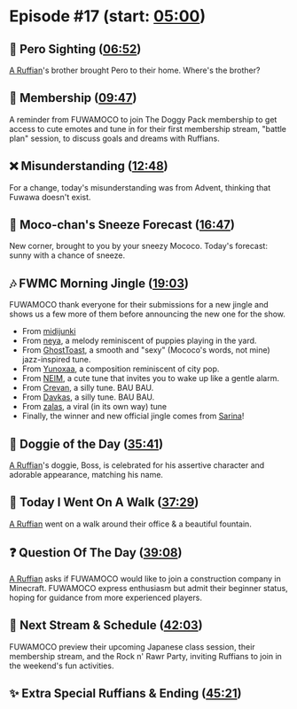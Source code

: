 # Episode #17 (start: [05:00](https://youtu.be/HRSKx7qshyQ?t=05m00s))

## 👀 Pero Sighting ([06:52](https://youtu.be/HRSKx7qshyQ?t=06m52s))

[A Ruffian](twitter_link)'s brother brought Pero to their home. Where's the brother?

## 🪪 Membership ([09:47](https://youtu.be/HRSKx7qshyQ?t=09m47s))

A reminder from FUWAMOCO to join The Doggy Pack membership to get access to cute emotes and tune in for their first membership stream, "battle plan" session, to discuss goals and dreams with Ruffians.

## ❌ Misunderstanding ([12:48](https://youtu.be/HRSKx7qshyQ?t=12m48s))

For a change, today's misunderstanding was from Advent, thinking that Fuwawa doesn't exist.

## 🤧 Moco-chan's Sneeze Forecast ([16:47](https://youtu.be/HRSKx7qshyQ?t=16m47s))

New corner, brought to you by your sneezy Mococo. Today's forecast: sunny with a chance of sneeze.

## 🎶 FWMC Morning Jingle ([19:03](https://youtu.be/HRSKx7qshyQ?t=19m03s))

FUWAMOCO thank everyone for their submissions for a new jingle and shows us a few more of them before announcing the new one for the show.

* From [midijunki](https://twitter.com/midi_junki/status/1695190560741441592)
* From [neya](https://twitter.com/bullcaniro/status/1698217614215115117), a melody reminiscent of puppies playing in the yard.
* From [GhostToast](https://twitter.com/GhostToast2500/status/1698581289056493734), a smooth and "sexy" (Mococo's words, not mine) jazz-inspired tune.
* From [Yunoxaa](https://twitter.com/Yunoxaa/status/1698386399483793622), a composition reminiscent of city pop.
* From [NEIM](https://twitter.com/lesscigar/status/1698281510812725464), a cute tune that invites you to wake up like a gentle alarm.
* From [Crevan](https://twitter.com/CrevanHelmont/status/1698069470839734745), a silly tune. BAU BAU.
* From [Davkas](https://twitter.com/DavkasPlays/status/1694557070152872209), a silly tune. BAU BAU.
* From [zalas](https://twitter.com/hightrancesea/status/1698175816482377995), a viral (in its own way) tune
* Finally, the winner and new official jingle comes from [Sarina](https://twitter.com/Sarina_A_Elysia/status/1695163342699081980)!

## 🐶 Doggie of the Day ([35:41](https://youtu.be/HRSKx7qshyQ?t=35m41s))

[A Ruffian](baaarbs__)'s doggie, Boss, is celebrated for his assertive character and adorable appearance, matching his name.

## 🚶 Today I Went On A Walk ([37:29](https://youtu.be/HRSKx7qshyQ?t=37m29s))

[A Ruffian](_porkshack) went on a walk around their office & a beautiful fountain.

## ❓ Question Of The Day ([39:08](https://youtu.be/HRSKx7qshyQ?t=39m08s))

[A Ruffian](https://twitter.com/Ortrus_O/status/1699605555130573061) asks if FUWAMOCO would like to join a construction company in Minecraft. FUWAMOCO express enthusiasm but admit their beginner status, hoping for guidance from more experienced players.

## 📅 Next Stream & Schedule ([42:03](https://youtu.be/HRSKx7qshyQ?t=42m03s))

FUWAMOCO preview their upcoming Japanese class session, their membership stream, and the Rock n' Rawr Party, inviting Ruffians to join in the weekend's fun activities.

## ✨ Extra Special Ruffians & Ending ([45:21](https://youtu.be/HRSKx7qshyQ?t=45m21s))
